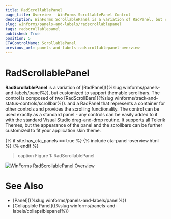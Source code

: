 ```yaml
---
title: RadScrollablePanel
page_title: Overview - WinForms ScrollablePanel Control
description: WinForms ScrollablePanel is a variation of RadPanel, but customized to support themable scrollbars. 
slug: winforms/panels-and-labels/radscrollablepanel
tags: radscrollablepanel
published: True
position: 5
CTAControlName: ScrollablePanel
previous_url: panels-and-labels-radscrollablepanel-overview
---
```


# RadScrollablePanel

**RadScrollablePanel** is a variation of [RadPanel]({%slug winforms/panels-and-labels/panel%}), but customized to support themable scrollbars. The control is composed of two [RadScrollBars]({%slug winforms/track-and-status-controls/scrollbar%}). and a RadPanel that represents a container for other controls and provides the scrolling functionality. The control can be used exactly as a standard panel - any controls can be easily added to it with the standard Visual Studio drag-and-drop routine. It supports all Telerik Themes, but the appearance of the panel and the scrollbars can be further customized to fit your application skin theme.

{% if site.has_cta_panels == true %}
{% include cta-panel-overview.html %}
{% endif %}

>caption Figure 1: RadScrollablePanel
>
![WinForms RadScrollablePanel Overview](images/panels-and-labels-radscrollablepanel001.png)

# See Also

* [Panel]({%slug winforms/panels-and-labels/panel%})
* [Collapsible Panel]({%slug winforms/panels-and-labels/collapsiblepanel%})
